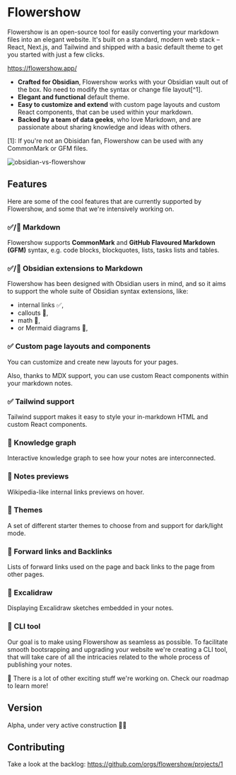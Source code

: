 # Flowershow
Flowershow is an open-source tool for easily converting your markdown files into an elegant website. It's built on a standard, modern web stack – React, Next.js, and Tailwind and shipped with a basic default theme to get you started with just a few clicks.

https://flowershow.app/

- **Crafted for Obsidian**, Flowershow works with your Obsidian vault out of the box. No need to modify the syntax or change file layout[^1].
- **Elegant and functional** default theme.
- **Easy to customize and extend** with custom page layouts and custom React components, that can be used within your markdown.
- **Backed by a team of data geeks**, who love Markdown, and are passionate about sharing knowledge and ideas with others.

[1]: If you're not an Obisidan fan, Flowershow can be used with any CommonMark or GFM files.

![obsidian-vs-flowershow](https://github.com/flowershow/flowershow/blob/50-update-readme/site/content/assets/images/obsidian_vs_flowershow.png?raw=true)

## Features

Here are some of the cool features that are currently supported by Flowershow, and some that we're intensively working on.

### ✅/🚧 Markdown
Flowershow supports **CommonMark** and **GitHub Flavoured Markdown (GFM)** syntax, e.g. code blocks, blockquotes, lists, tasks lists and tables.

### ✅/🚧  Obsidian extensions to Markdown
Flowershow has been designed with Obsidian users in mind, and so it aims to support the whole suite of Obsidian syntax extensions, like:
- internal links ✅,
- callouts 🚧,
- math 🚧,
- or Mermaid diagrams 🚧,

### ✅ Custom page layouts and components
You can customize and create new layouts for your pages.

Also, thanks to MDX support, you can use custom React components within your markdown notes.

### ✅ Tailwind support
Tailwind support makes it easy to style your in-markdown HTML and custom React components.

### 🚧 Knowledge graph
Interactive knowledge graph to see how your notes are interconnected.

### 🚧 Notes previews
Wikipedia-like internal links previews on hover.

### 🚧 Themes
A set of different starter themes to choose from and support for dark/light mode.

### 🚧 Forward links and Backlinks
Lists of forward links used on the page and back links to the page from other pages.

### 🚧 Excalidraw
Displaying Excalidraw sketches embedded in your notes.

### 🚧 CLI tool
Our goal is to make using Flowershow as seamless as possible. To facilitate smooth bootsrapping and upgrading your website we're creating a CLI tool, that will take care of all the intricacies related to the whole process of publishing your notes.

👷 There is a lot of other exciting stuff we're working on.
Check our roadmap to learn more!

## Version
Alpha, under very active construction 👷‍🏗

## Contributing
Take a look at the backlog: https://github.com/orgs/flowershow/projects/1
